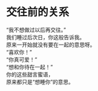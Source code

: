 # 交往前的关系

“我不想做过以后再交往。”\
我们睡过后次日，你这般告诉我。\
原来一开始就没有要在一起的意思呀。\
“喜欢你！”\
“你真可爱！”\
“想和你待在一起！”\
你的这些甜言蜜语，\
原来都只是“想睡你”的意思。
